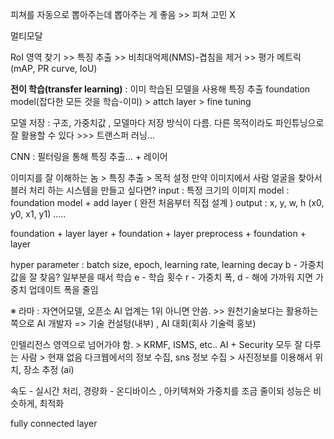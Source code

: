 피쳐를 자동으로 뽑아주는데 뽑아주는 게 좋음 >> 피쳐 고민 X

멀티모달

RoI 영역 찾기 >> 특징 추출 >> 비최대억제(NMS)-겹침을 제거 >> 평가 메트릭(mAP, PR curve, IoU)

**전이 학습(transfer learning)** : 이미 학습된 모델을 사용해 특징 추출 
		 foundation model(잡다한 모든 것을 학습-이미) > attch layer > fine tuning

모델 저장 : 구조, 가중치값 , 모델마다 저장 방식이 다름. 
다른 목적이라도 파인튜닝으로 잘 활용할 수 있다  >>> 트랜스퍼 러닝...

CNN : 필터링을 통해 특징 추출... + 레이어

이미지를 잘 이해하는 놈 > 특징 추출 > 목적 설정 
만약 이미지에서 사람 얼굴을 찾아서 블러 처리 하는 시스템을 만들고 싶다면?
input : 특정 크기의 이미지
model : foundation model + add layer ( 완전 처음부터 직접 설계 )
output : x, y, w, h (x0, y0, x1, y1) .....

foundation + layer
layer + foundation + layer
preprocess + foundation + layer 

hyper parameter : batch size, epoch, learning rate, learning decay
b - 가중치값을 잘 찾음? 일부분을 때서 학습 
e - 학습 횟수
r - 가중치 폭, 
d - 해에 가까워 지면 가중치 업데이트 폭을 줄임 

※ 라마 : 자연어모델, 오픈소 
AI 업계는 1위 아니면 안씀. >> 원천기술보다는 활용하는 쪽으로 
AI 개발자 => 기술 컨설텅(내부) , AI 대회(회사 기술력 홍보)

인텔리전스 영역으로 넘어가야 함. > KRMF, ISMS, etc..
AI + Security 모두 잘 다루는 사람 > 현재 없음
다크웹에서의 정보 수집, sns 정보 수집 > 사진정보를 이용해서 위치, 장소 추정 (ai)

속도 - 실시간 처리, 
경량화 - 온디바이스 , 아키텍쳐와 가중치를 조금 줄이되 성능은 비슷하게, 최적화

fully connected layer 